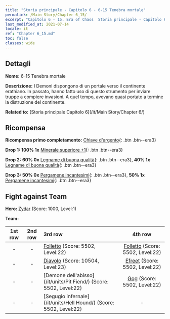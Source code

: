 ```yaml
---
title: "Storia principale - Capitolo 6 - 6-15 Tenebra mortale"
permalink: /Main Story/Chapter 6_15/
excerpt: "Capitolo 6 - 15. Era of Chaos  Storia principale - Capitolo 6_15. 6-15 Tenebra mortale"
last_modified_at: 2021-07-14
locale: it
ref: "Chapter 6_15.md"
toc: false
classes: wide
---
```


## Dettagli

 **Nome:** 6-15 Tenebra mortale

 **Descrizione:** I Demoni dispongono di un portale verso il continente erathiano. In passato, hanno fatto uso di questo strumento per inviare truppe a compiere invasioni. A quel tempo, avevano quasi portato a termine la distruzione del continente.

 **Related to:** [Storia principale Capitolo 6](/it/Main Story/Chapter 6/)

## Ricompensa

 **Ricompensa primo completamento:** [Chiave d'argento](/ItemsIT/con_693/){: .btn .btn--era3}

 **Drop 1:** **100% 1x** [Minerale superiore +1](/ItemsIT/mat_19/){: .btn .btn--era3}

 **Drop 2:** **60% 0x** [Legname di buona qualità](/ItemsIT/mat_13/){: .btn .btn--era3}, **40% 1x** [Legname di buona qualità](/ItemsIT/mat_13/){: .btn .btn--era3}

 **Drop 3:** **50% 0x** [Pergamene incantesimi](/ItemsIT/con_694/){: .btn .btn--era3}, **50% 1x** [Pergamene incantesimi](/ItemsIT/con_694/){: .btn .btn--era3}


## Fight against Team
 **Hero:** [Zydar](/it/heroes/Zydar/) (Score: 1000, Level:1)

 **Team:**


  | 1st row | 2nd row | 3rd row | 4th row |
  |:----:|:----:|:----|:----:|
  | - | - | [Folletto](/it/units/Imp/) (Score: 5502, Level:22)  | [Folletto](/it/units/Imp/) (Score: 5502, Level:22)  |
  | - | - | [Diavolo](/it/units/Devil/) (Score: 10504, Level:23)  | [Efreet](/it/units/Efreeti/) (Score: 5502, Level:22)  |
  | - | - | [Demone dell'abisso](/it/units/Pit Fiend/) (Score: 5502, Level:22)  | [Gog](/it/units/Gog/) (Score: 5502, Level:22)  |
  | - | - | [Segugio infernale](/it/units/Hell Hound/) (Score: 5502, Level:22)  | - |


